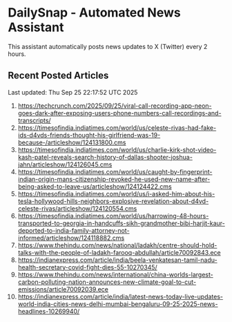 # DailySnap - Automated News Assistant

This assistant automatically posts news updates to X (Twitter) every 2 hours.

## Recent Posted Articles

Last updated: Thu Sep 25 22:17:52 UTC 2025

1. https://techcrunch.com/2025/09/25/viral-call-recording-app-neon-goes-dark-after-exposing-users-phone-numbers-call-recordings-and-transcripts/
2. https://timesofindia.indiatimes.com/world/us/celeste-rivas-had-fake-ids-d4vds-friends-thought-his-girlfriend-was-19-because-/articleshow/124131800.cms
3. https://timesofindia.indiatimes.com/world/us/charlie-kirk-shot-video-kash-patel-reveals-search-history-of-dallas-shooter-joshua-jahn/articleshow/124126045.cms
4. https://timesofindia.indiatimes.com/world/us/caught-by-fingerprint-indian-origin-mans-citizenship-revoked-he-used-new-name-after-being-asked-to-leave-us/articleshow/124124422.cms
5. https://timesofindia.indiatimes.com/world/us/i-asked-him-about-his-tesla-hollywood-hills-neighbors-explosive-revelation-about-d4vd-celeste-rivas/articleshow/124120554.cms
6. https://timesofindia.indiatimes.com/world/us/harrowing-48-hours-transported-to-georgia-in-handcuffs-sikh-grandmother-bibi-harjit-kaur-deported-to-india-family-attorney-not-informed/articleshow/124118882.cms
7. https://www.thehindu.com/news/national/ladakh/centre-should-hold-talks-with-the-people-of-ladakh-farooq-abdullah/article70092843.ece
8. https://indianexpress.com/article/india/beela-venkatesan-tamil-nadu-health-secretary-covid-fight-dies-55-10270345/
9. https://www.thehindu.com/news/international/china-worlds-largest-carbon-polluting-nation-announces-new-climate-goal-to-cut-emissions/article70092039.ece
10. https://indianexpress.com/article/india/latest-news-today-live-updates-world-india-cities-news-delhi-mumbai-bengaluru-09-25-2025-news-headlines-10269940/
